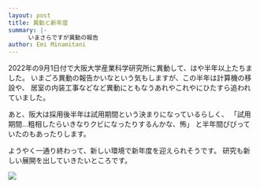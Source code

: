 ```yaml
---
layout: post
title: 異動と新年度
summary: |-
    　いまさらですが異動の報告
author: Emi Minamitani
---
```

2022年の9月1日付で大阪大学産業科学研究所に異動して、はや半年以上たちました。
いまごろ異動の報告かいなという気もしますが、この半年は計算機の移設や、
居室の内装工事などなど異動にともなうあれやこれやにひたすら追われていました。

あと、阪大は採用後半年は試用期間という決まりになっているらしく、
「試用期間…粗相したらいきなりクビになったりするんかな、怖」
と半年間びびっていたのもあったりします。

ようやく一通り終わって、新しい環境で新年度を迎えられそうです。
研究も新しい展開を出していきたいところです。

![](https://github.com/eminamitani/website/blob/master/images/DSC_0386.JPG?raw=true)


